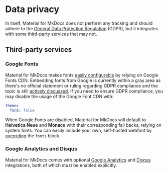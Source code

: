 # Data privacy

In itself, Material for MkDocs does not perform any tracking and should adhere
to the [General Data Protection Regulation][1] (GDPR), but it integrates with
some third-party services that may not.

  [1]: https://en.wikipedia.org/wiki/General_Data_Protection_Regulation

## Third-party services

### Google Fonts

Material for MkDocs makes fonts [easily configurable][2] by relying on Google
Fonts CDN. Embedding fonts from Google is currently within a gray area as there's
no official statement or ruling regarding GDPR compliance and the topic is still
[actively discussed][3]. If you need to ensure GDPR compliance, you may disable
the usage of the Google Font CDN with:

``` yaml
theme:
  font: false
```

When Google Fonts are disabled, Material for MkDocs will default to **Helvetica
Neue** and **Monaco** with their corresponding fall backs, relying on system
fonts. You can easily include your own, self-hosted webfont by [overriding][4]
the `fonts` block.

  [2]: getting-started.md#fonts
  [3]: https://github.com/google/fonts/issues/1495
  [4]: customization.md#overriding-template-blocks

### Google Analytics and Disqus

Material for MkDocs comes with optional [Google Analytics][5] and [Disqus][6] 
integrations, both of which must be enabled explicitly.

  [5]: getting-started.md#google-analytics
  [6]: getting-started.md#disqus

